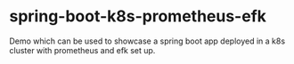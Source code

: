 # spring-boot-k8s-prometheus-efk
Demo which can be used to showcase a spring boot app deployed in a k8s cluster with prometheus and efk set up.
